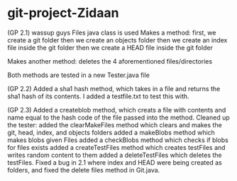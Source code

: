 # git-project-Zidaan

(GP 2.1)
wassup guys
Files java class is used
Makes a method:
    first, we create a git folder
    then we create an objects folder
    then we create an index file inside the git folder
    then we create a HEAD file inside the git folder

Makes another method:
    deletes the 4 aforementioned files/directories

Both methods are tested in a new Tester.java file

(GP 2.2)
Added a sha1 hash method, which takes in a file and returns the sha1 hash of its contents.
I added a testfile.txt to test this with.

(GP 2.3)
Added a createblob method, which creats a file with contents and name equal to the hash code of the file passed into the method.
Cleaned up the tester:
    added the clearMakeFiles method which clears and makes the git, head, index, and objects folders
    added a makeBlobs method which makes blobs given Files
    added a checkBlobs method which checks if blobs for files exists
    added a createTestFiles method which creates testFiles and writes random content to them
    added a deleteTestFiles which deletes the testFiles.
Fixed a bug in 2.1 where index and HEAD were being created as folders, and fixed the delete files method in Git.java.

